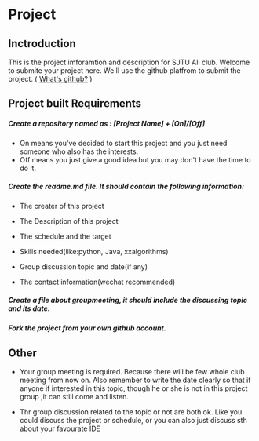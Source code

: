 # Project

## Inctroduction
This is the project imforamtion and description for SJTU Ali club. Welcome to submite your project here. We'll use the github platfrom to submit the project. ( [What's github?](https://guides.github.com/activities/hello-world/) ) 

## Project built Requirements

##### Create a repository named as : [Project Name] + [On]/[Off]

* On means you've decided to start this project and you just need someone who also has the interests.
* Off means you just give a good idea but you may don't have the time to do it.

##### Create the readme.md file. It should contain the following information:

* The creater of this project

* The Description of this project

* The schedule and the target

* Skills needed(like:python, Java, xxalgorithms)

* Group discussion topic and date(if any)

* The contact information(wechat recommended)
 
##### Create a file about groupmeeting, it should include the discussing topic and its date.

##### Fork the project from your own github account.

## Other 

* Your group meeting is required. Because there will be few whole club meeting from now on. Also remember to write the date clearly so that if anyone if interested in this topic, though he or she is not in this project group ,it can still come and listen.

* Thr group discussion related to the topic or not are both ok. Like you could discuss the project or schedule, or you can also just discuss sth about your favourate IDE
